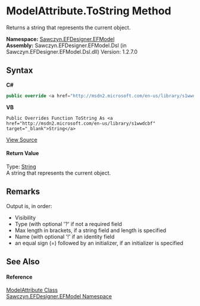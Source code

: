 # ModelAttribute.ToString Method 
 

Returns a string that represents the current object.

**Namespace:**&nbsp;<a href="N_Sawczyn_EFDesigner_EFModel">Sawczyn.EFDesigner.EFModel</a><br />**Assembly:**&nbsp;Sawczyn.EFDesigner.EFModel.Dsl (in Sawczyn.EFDesigner.EFModel.Dsl.dll) Version: 1.2.7.0

## Syntax

**C#**<br />
``` C#
public override <a href="http://msdn2.microsoft.com/en-us/library/s1wwdcbf" target="_blank">string</a> ToString()
```

**VB**<br />
``` VB
Public Overrides Function ToString As <a href="http://msdn2.microsoft.com/en-us/library/s1wwdcbf" target="_blank">String</a>
```

<a href="https://github.com/msawczyn/EFDesigner/tree/master/src/Dsl/CustomCode/Partials/ModelAttribute.cs#L565" title="View the source code">View Source</a><br />

#### Return Value
Type: <a href="http://msdn2.microsoft.com/en-us/library/s1wwdcbf" target="_blank">String</a><br />A string that represents the current object.

## Remarks
Output is, in order: <ul><li>Visibility</li><li>Type (with optional '?' if not a required field</li><li>Max length in brackets, if a string field and length is specified</li><li>Name (with optional '!' if an identity field</li><li>an equal sign (=) followed by an initializer, if an initializer is specified</li></ul>

## See Also


#### Reference
<a href="T_Sawczyn_EFDesigner_EFModel_ModelAttribute">ModelAttribute Class</a><br /><a href="N_Sawczyn_EFDesigner_EFModel">Sawczyn.EFDesigner.EFModel Namespace</a><br />